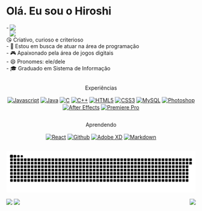 # Olá. Eu sou o Hiroshi
  <div style="display: inline_block">
      <a href="https://github.com/nhiroshihashimoto">
        <img width=495 align="right" src="https://github-readme-stats.vercel.app/api?username=nhiroshihashimoto&include_all_commits&count_private=true&show_icons=true&theme=tokyonight" />
      </a>
      <a href="https://github.com/nhiroshihashimoto">
        <img width=495 align="right" src="https://github-readme-stats.vercel.app/api/top-langs/?username=nhiroshihashimoto&theme=tokyonight&layout=compact&langs_count=8&show_icons=true" />
      </a>
    <div align="left">
      - 😘 Criativo, curioso e criterioso <br>
      - 🔭 Estou em busca de atuar na área de programação <br>
      - 🎮 Apaixonado pela área de jogos digitais <br>
      - 😄 Pronomes: ele/dele <br>
      - 🎓 Graduado em Sistema de Informação
     </div>
  </div>
<div align="center" style="display: inline_block">
  
  ##
  
  Experiências
  
  <a href="https://github.com/nhiroshihashimoto/module_smartmath"><img align="center" alt="Javascript" height="30" width="30" src="https://cdn.jsdelivr.net/gh/devicons/devicon/icons/javascript/javascript-original.svg"></a>
  <a href="https://www.linkedin.com/in/hiroshihashimoto"><img align="center" alt="Java" height="30" width="30" src="https://cdn.jsdelivr.net/gh/devicons/devicon/icons/java/java-original.svg"></a>
  <a href="https://www.linkedin.com/in/hiroshihashimoto"><img align="center" alt="C" height="30" width="30" src="https://cdn.jsdelivr.net/gh/devicons/devicon/icons/c/c-original.svg"></a>
  <a href="https://www.linkedin.com/in/hiroshihashimoto"><img align="center" alt="C++" height="30" width="30" src="https://cdn.jsdelivr.net/gh/devicons/devicon/icons/cplusplus/cplusplus-original.svg"></a>
  <a href="https://github.com/nhiroshihashimoto/calculator/tree/main"><img align="center" alt="HTML5" height="30" width="30" src="https://cdn.jsdelivr.net/gh/devicons/devicon/icons/html5/html5-original.svg"></a>
  <a href="https://github.com/nhiroshihashimoto/calculator/tree/main"><img align="center" alt="CSS3" height="30" width="30" src="https://cdn.jsdelivr.net/gh/devicons/devicon/icons/css3/css3-original.svg"></a>
  <a href="https://www.linkedin.com/in/hiroshihashimoto"><img align="center" alt="MySQL" height="30" width="30" src="https://cdn.jsdelivr.net/gh/devicons/devicon/icons/mysql/mysql-original-wordmark.svg"></a>
  <a href="https://www.linkedin.com/in/hiroshihashimoto"><img align="center" alt="Photoshop" height="30" width="30" src="https://cdn.jsdelivr.net/gh/devicons/devicon/icons/photoshop/photoshop-line.svg"></a>
  <a href="https://www.linkedin.com/in/hiroshihashimoto"><img align="center" alt="After Effects" height="30" width="30" src="https://cdn.jsdelivr.net/gh/devicons/devicon/icons/aftereffects/aftereffects-original.svg"></a>
  <a href="https://www.linkedin.com/in/hiroshihashimoto"><img align="center" alt="Premiere Pro" height="30" width="30" src="https://cdn.jsdelivr.net/gh/devicons/devicon/icons/premierepro/premierepro-original.svg"></a>
  
  ##
  
  Aprendendo
  
  <a href="https://www.linkedin.com/in/hiroshihashimoto"><img align="center" alt="React" height="30" width="30" src="https://cdn.jsdelivr.net/gh/devicons/devicon/icons/react/react-original.svg"></a>
  <a href="https://www.linkedin.com/in/hiroshihashimoto"><img align="center" alt="Github" height="30" width="30" src="https://iconmonstr.com/wp-content/g/gd/makefg.php?i=../assets/preview/2012/png/iconmonstr-github-1.png&r=173&g=244&b=255"></a>
  <a href="https://www.linkedin.com/in/hiroshihashimoto"><img align="center" alt="Adobe XD" height="30" width="30" src="https://cdn.jsdelivr.net/gh/devicons/devicon/icons/xd/xd-line.svg"></a>
  <a href="https://www.linkedin.com/in/hiroshihashimoto"><img align="center" alt="Markdown" height="30" width="30" src="https://d33wubrfki0l68.cloudfront.net/f1f475a6fda1c2c4be4cac04033db5c3293032b4/513a4/assets/images/markdown-mark-white.svg"></a>
  
</div>

##

<div align="center">
  
  ![Snake animation](https://github.com/nhiroshihashimoto/nhiroshihashimoto/blob/output/github-contribution-grid-snake.svg)
</div>
  
<div style="display: inline_block">
  <a href="https://www.linkedin.com/in/hiroshihashimoto/"><img src="https://img.shields.io/badge/LinkedIn-0077B5?style=for-the-badge&logo=linkedin&logoColor=white"></a>
  <a href="mailto:hiroshi.hisako@gmail.com"><img src="https://img.shields.io/badge/Gmail-D14836?style=for-the-badge&logo=gmail&logoColor=white"></a>
  <img align="right" src="https://img.shields.io/github/followers/nhiroshihashimoto.svg?style=social&label=Follow&maxAge=2592000">
</div>

